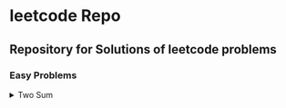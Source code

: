# leetcode Repo
## Repository for Solutions of leetcode problems
### Easy Problems
<details>
 <summary>Two Sum</summary>
  <ul>
    <li><a href="two-sum/two-sum.cpp">Solution 1 O(n^2)</a></li>
   <li><a href="two-sum/two-sum.cpp">Solution 2 O(nlog(n)</a></li>
  </ul>
</details>



